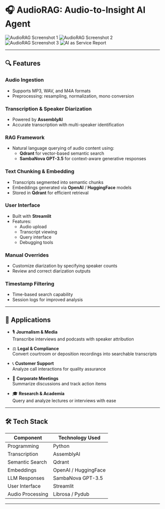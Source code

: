 # 🎧 AudioRAG: Audio-to-Insight AI Agent

![AudioRAG Screenshot 1](https://github.com/user-attachments/assets/c24b612f-984b-4d48-84c0-10ed5d19207b)
![AudioRAG Screenshot 2](https://github.com/user-attachments/assets/407c2d36-4a0d-4147-ac5b-db6e71efd7bb)
![AudioRAG Screenshot 3](https://github.com/user-attachments/assets/8aa5d0ab-ea91-427f-aa41-7e765cfc336a)
![AI as Service Report](https://github.com/user-attachments/assets/d98080d4-d5cb-432d-994e-2e5f8e15529d)

---

## 🔍 Features

### Audio Ingestion  
- Supports MP3, WAV, and M4A formats  
- Preprocessing: resampling, normalization, mono conversion  

### Transcription & Speaker Diarization  
- Powered by **AssemblyAI**  
- Accurate transcription with multi-speaker identification  

### RAG Framework  
- Natural language querying of audio content using:  
  - **Qdrant** for vector-based semantic search  
  - **SambaNova GPT-3.5** for context-aware generative responses  

### Text Chunking & Embedding  
- Transcripts segmented into semantic chunks  
- Embeddings generated via **OpenAI** / **HuggingFace** models  
- Stored in **Qdrant** for efficient retrieval  

### User Interface  
- Built with **Streamlit**  
- Features:  
  - Audio upload  
  - Transcript viewing  
  - Query interface  
  - Debugging tools  

### Manual Overrides  
- Customize diarization by specifying speaker counts  
- Review and correct diarization outputs  

### Timestamp Filtering  
- Time-based search capability  
- Session logs for improved analysis  

---

## 📌 Applications

- 🎙️ **Journalism & Media**  
  Transcribe interviews and podcasts with speaker attribution  

- ⚖️ **Legal & Compliance**  
  Convert courtroom or deposition recordings into searchable transcripts  

- 📞 **Customer Support**  
  Analyze call interactions for quality assurance  

- 🏢 **Corporate Meetings**  
  Summarize discussions and track action items  

- 🎓 **Research & Academia**  
  Query and analyze lectures or interviews with ease  

---

## 🛠️ Tech Stack

| Component        | Technology Used          |
|------------------|-------------------------|
| Programming      | Python                  |
| Transcription    | AssemblyAI              |
| Semantic Search  | Qdrant                  |
| Embeddings       | OpenAI / HuggingFace    |
| LLM Responses    | SambaNova GPT-3.5       |
| User Interface   | Streamlit               |
| Audio Processing | Librosa / Pydub         |

---

